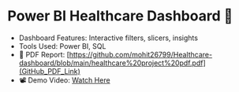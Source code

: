 
# Power BI Healthcare Dashboard 🚀  
- Dashboard Features: Interactive filters, slicers, insights  
- Tools Used: Power BI, SQL  
- 📂 PDF Report: [https://github.com/mohit26799/Healthcare-dashboard/blob/main/healthcare%20project%20pdf.pdf](GitHub_PDF_Link)  
- 📽️ Demo Video: [Watch Here](https://drive.google.com/file/d/1Y6qHj2K0K2EgGy9nGCgv2eiuhv7-H17v/view?usp=drive_link)
